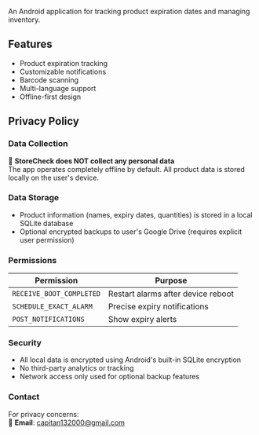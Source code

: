 An Android application for tracking product expiration dates and managing inventory.

## Features
- Product expiration tracking
- Customizable notifications
- Barcode scanning
- Multi-language support
- Offline-first design

## Privacy Policy

### Data Collection
🚫 **StoreCheck does NOT collect any personal data**  
The app operates completely offline by default. All product data is stored locally on the user's device.

### Data Storage
- Product information (names, expiry dates, quantities) is stored in a local SQLite database
- Optional encrypted backups to user's Google Drive (requires explicit user permission)

### Permissions
| Permission | Purpose |
|------------|---------|
| `RECEIVE_BOOT_COMPLETED` | Restart alarms after device reboot |
| `SCHEDULE_EXACT_ALARM` | Precise expiry notifications |
| `POST_NOTIFICATIONS` | Show expiry alerts |

### Security
- All local data is encrypted using Android's built-in SQLite encryption
- No third-party analytics or tracking
- Network access only used for optional backup features

### Contact
For privacy concerns:  
📧 **Email**: [capitan132000@gmail.com](mailto:capitan132000@gmail.com)
